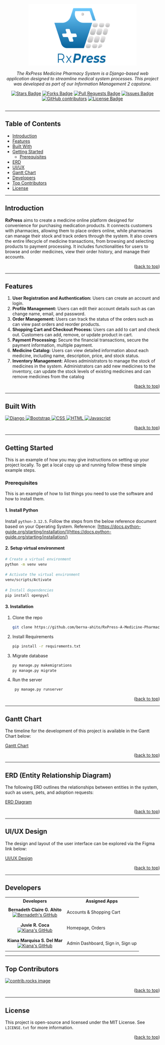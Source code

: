 <a id="readme-top"></a>
<div align="center">
  <a href="https://github.com/othneildrew/Best-README-Template">
    <img src="app/static/Logo.png" alt="Logo" width="350" height="200">
  </a>
  <p align="center"><i>The RxPress Medicine Pharmacy System is a Django-based web application designed to streamline medical system processes. This project was developed as part of our Information Management 2 capstone.</i></p>
  <a href="https://github.com/berna-ahito/RxPress-A-Medicine-Pharmacy-System/stargazers"><img src="https://img.shields.io/github/stars/berna-ahito/RxPress-A-Medicine-Pharmacy-System" alt="Stars Badge"/></a>
<a href="https://github.com/eynabdllh/pet-adoption-system/network/members"><img src="https://img.shields.io/github/forks/berna-ahito/RxPress-A-Medicine-Pharmacy-System" alt="Forks Badge"/></a>
<a href="https://github.com/berna-ahito/RxPress-A-Medicine-Pharmacy-System/pulls"><img src="https://img.shields.io/github/issues-pr/berna-ahito/RxPress-A-Medicine-Pharmacy-System" alt="Pull Requests Badge"/></a>
<a href="https://github.com/berna-ahito/RxPress-A-Medicine-Pharmacy-System/issues"><img src="https://img.shields.io/github/issues/berna-ahito/RxPress-A-Medicine-Pharmacy-System" alt="Issues Badge"/></a>
<a href=https://github.com/eynabdllh/pet-adoption-system/graphs/contributors"><img alt="GitHub contributors" src="https://img.shields.io/github/contributors/eynabdllh/pet-adoption-system?color=2b9348"></a>
<a href="https://github.com/berna-ahito/RxPress-A-Medicine-Pharmacy-System/blob/main/LICENSE"><img src="https://img.shields.io/github/license/eynabdllh/pet-adoption-system?color=2b9348" alt="License Badge"/></a>
</div>
<br>

---

## Table of Contents

- [Introduction](#introduction)
- [Features](#features)
- [Built With](#built-with)
- [Getting Started](#getting-started)
  - [Prerequisites](#prerequisites)
- [ERD](#erd-entity-relationship-diagram)
- [UI/UX](#uiux-design)
- [Gantt Chart](#gantt-chart)
- [Developers](#developers)
- [Top Contributors](#top-contributors)
- [License](#license)

---

## Introduction


**RxPress** aims to create a medicine online platform designed for convenience for purchasing medication products. It connects customers with pharmacies, allowing them to place orders online, while pharmacies can manage their stock and track orders through the system. It also covers the entire lifecycle of medicine transactions, from browsing and selecting products to payment processing. It includes functionalities for users to browse and order medicines, view their order history, and manage their accounts.

<p align="right">(<a href="#readme-top">back to top</a>)</p>

---

## Features
1. **User Registration and Authentication:** Users can create an account and login.
2. **Profile Management:** Users can edit their account details such as can change name, email, and password.
3. **Order Management:** Users can track the status of the orders such as can view past orders and reorder products.
4. **Shopping Cart and Checkout Process:** Users can add to cart and check out. Customers can add, remove, or update product in cart.
5. **Payment Processing:** Secure the financial transactions, secure the payment information, multiple payment.
6. **Medicine Catalog:** Users can view detailed information about each medicine, including name, description, price, and stock status.
7. **Inventory Management:** Allows administrators to manage the stock of medicines in the system. Administrators can add new medicines to the inventory, can update the stock levels of existing medicines and can remove medicines from the catalog

<p align="right">(<a href="#readme-top">back to top</a>)</p>

---

## Built With
<section id="technologies">
  <a href="https://www.djangoproject.com/" target="_blank">
    <img src="https://img.shields.io/badge/Django-blue?style=for-the-badge&logo=django" alt="Django" />
  </a>
  <a href="https://getbootstrap.com" target="_blank">
    <img src="https://img.shields.io/badge/Bootstrap-563D7C?style=for-the-badge&logo=bootstrap&logoColor=white" alt="Bootstrap" />
  </a>
  <a href="https://www.w3.org/Style/CSS/" target="_blank">
    <img src="https://img.shields.io/badge/CSS-1572B6?style=for-the-badge&logo=css3&logoColor=white" alt="CSS" />
  </a>
  <a href="https://html.spec.whatwg.org/multipage/" target="_blank">
      <img src="https://img.shields.io/badge/HTML-E34F26?style=for-the-badge&logo=html5&logoColor=white" alt="HTML" />
  </a>
  <a href="https://www.javascript.com/" target="_blank">
      <img src="https://img.shields.io/badge/JavaScript-F7DF1E?style=for-the-badge&logo=javascript&logoColor=black" alt="Javascript" />
  </a>
</section>

<p align="right">(<a href="#readme-top">back to top</a>)</p>

---

## Getting Started

This is an example of how you may give instructions on setting up your project locally.
To get a local copy up and running follow these simple example steps.

### Prerequisites

This is an example of how to list things you need to use the software and how to install them.
#### 1. Install Python
Install ```python-3.12.5```. Follow the steps from the below reference document based on your Operating System.
Reference: [https://docs.python-guide.org/starting/installation/](https://docs.python-guide.org/starting/installation/) 

#### 2. Setup virtual environment
```bash
# Create a virtual environment
python -m venv venv

# Activate the virtual environment
venv/scripts/Activate

# Install dependencies
pip install openpyxl
```

#### 3. Installation

1. Clone the repo
   ```sh
   git clone https://github.com/berna-ahito/RxPress-A-Medicine-Pharmacy-System
   ```
2. Install Requirements
   ```sh
   pip install -r requirements.txt
   ```
3. Migrate database
    ```sh
   py manage.py makemigrations
   py manage.py migrate
   ```
4. Run the server
   ```sh
    py manage.py runserver
    ```
<p align="right">(<a href="#readme-top">back to top</a>)</p>

---

## Gantt Chart

The timeline for the development of this project is available in the Gantt Chart below:

[Gantt Chart](https://docs.google.com/spreadsheets/d/1SAFKTDseweKnDu_fouK8daas7jXb43GULPZr4hVrHgg/edit?usp=sharing)

<p align="right">(<a href="#readme-top">back to top</a>)</p>

---
## ERD (Entity Relationship Diagram)

The following ERD outlines the relationships between entities in the system, such as users, pets, and adoption requests:

[ERD Diagram](https://drive.google.com/file/d/15EeDtZ7D4PGuASBMvxIvKe2dKOj4FEAc/view?usp=sharing)

<p align="right">(<a href="#readme-top">back to top</a>)</p>

---

## UI/UX Design

The design and layout of the user interface can be explored via the Figma link below:

[UI/UX Design](https://www.figma.com/design/hclbwOZiAfHJtQUMpU0ufz/CSIT327---IM2---SYSTEM-UI%2FUX?node-id=0-1&t=l2Inp7193Z73KgIa-1)

<p align="right">(<a href="#readme-top">back to top</a>)</p>

---
## Developers
<div>
  <table>
    <tr>
      <th>Developers</th>
      <th>Assigned Apps</th>
    </tr>
    <tr>
      <td align="center">
        <strong>Bernadeth Claire G. Ahito</strong><br>
        <a href="https://github.com/berna-ahito"><img src="https://img.shields.io/badge/GitHub-Profile-blueviolet?style=for-the-badge&logo=github&logoColor=white" alt="Bernadeth's GitHub"></a>
      </td>
      <td>
        <p>Accounts & Shopping Cart</p>
      </td>
    </tr>
    <tr>
      <td align="center">
        <strong>Juvie R. Coca</strong><br>
        <a href="https://github.com/Juvie-cmd"><img src="https://img.shields.io/badge/GitHub-Profile-blueviolet?style=for-the-badge&logo=github&logoColor=white" alt="Kiana's GitHub"></a>
      </td>
      <td>
        <p> Homepage, Orders</p>
      </td>
    </tr>
    <tr>
      <td align="center">
        <strong>Kiana Marquisa S. Del Mar</strong><br>
        <a href="https://github.com/KianaDelMar"><img src="https://img.shields.io/badge/GitHub-Profile-blueviolet?style=for-the-badge&logo=github&logoColor=white" alt="Kiana's GitHub"></a>
      </td>
      <td>
        <p>Admin Dashboard, Sign in, Sign up</p>
      </td>
    </tr>
  </table>
</div>

---
## Top Contributors
<a href="https://github.com/berna-ahito/RxPress-A-Medicine-Pharmacy-System/graphs/contributors">
  <img src="https://contrib.rocks/image?repo=berna-ahito/RxPress-A-Medicine-Pharmacy-System" alt="contrib.rocks image" />
</a>

<p align="right">(<a href="#readme-top">back to top</a>)</p>

---

## License
This project is open-source and licensed under the MIT License.  See `LICENSE.txt` for more information.
<p align="right">(<a href="#readme-top">back to top</a>)</p>
